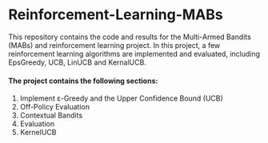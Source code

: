 # Reinforcement-Learning-MABs

This repository contains the code and results for the Multi-Armed Bandits (MABs) and reinforcement learning project. In this project, a few reinforcement learning algorithms are implemented and evaluated, including EpsGreedy, UCB, LinUCB and KernalUCB. 

#### The project contains the following sections:

1. Implement ε-Greedy and the Upper Confidence Bound (UCB)
2. Off-Policy Evaluation
3. Contextual Bandits
4. Evaluation
5. KernelUCB


